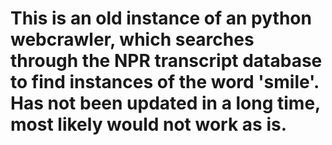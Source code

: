# This is an old instance of an python webcrawler, which searches through the NPR transcript database to find instances of the word 'smile'. Has not been updated in a long time, most likely would not work as is. 